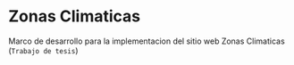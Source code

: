 # Zonas Climaticas
Marco de desarrollo para la implementacion del sitio web Zonas Climaticas (```Trabajo de tesis```)
